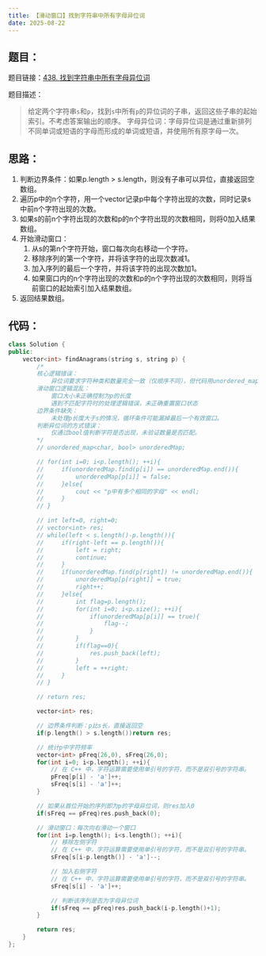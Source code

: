 ```yaml
---
title: 【滑动窗口】找到字符串中所有字母异位词
date: 2025-08-22
---
```


## 题目：

题目链接：[438. 找到字符串中所有字母异位词](https://leetcode.cn/problems/find-all-anagrams-in-a-string/description/?envType=study-plan-v2&envId=top-100-liked)

题目描述：

> 给定两个字符串`s`和`p`，找到`s`中所有`p`的异位词的子串，返回这些子串的起始索引。不考虑答案输出的顺序。
> 字母异位词：字母异位词是通过重新排列不同单词或短语的字母而形成的单词或短语，并使用所有原字母一次。

## 思路：

1. 判断边界条件：如果p.length > s.length，则没有子串可以异位，直接返回空数组。
2. 遍历p中的n个字符，用一个vector记录p中每个字符出现的次数，同时记录s中前n个字符出现的次数。
3. 如果s的前n个字符出现的次数和p的n个字符出现的次数相同，则将0加入结果数组。
4. 开始滑动窗口：
   1. 从s的第n个字符开始，窗口每次向右移动一个字符。
   2. 移除序列的第一个字符，并将该字符的出现次数减1。
   3. 加入序列的最后一个字符，并将该字符的出现次数加1。
   4. 如果窗口内的n个字符出现的次数和p的n个字符出现的次数相同，则将当前窗口的起始索引加入结果数组。
5. 返回结果数组。

## 代码：

```c++
class Solution {
public:
    vector<int> findAnagrams(string s, string p) {
        /*
        核心逻辑错误：
            异位词要求字符种类和数量完全一致（仅顺序不同），但代码用unordered_map<char, bool>仅记录字符是否存在，未考虑数量，且错误排斥p中存在重复字符的情况（实际异位词允许重复字符，如 "aab" 和 "aba"）。
        滑动窗口逻辑混乱：
            窗口大小未正确控制为p的长度
            遇到不匹配字符时的处理逻辑错误，未正确重置窗口状态
        边界条件缺失：
            未处理p长度大于s的情况，循环条件可能漏掉最后一个有效窗口。
        判断异位词的方式错误：
            仅通过bool值判断字符是否出现，未验证数量是否匹配。
        */
        // unordered_map<char, bool> unorderedMap;

        // for(int i=0; i<p.length(); ++i){
        //     if(unorderedMap.find(p[i]) == unorderedMap.end()){
        //         unorderedMap[p[i]] = false;
        //     }else{
        //         cout << "p中有多个相同的字母" << endl;
        //     }
        // }

        // int left=0, right=0;
        // vector<int> res;
        // while(left < s.length()-p.length()){
        //     if(right-left == p.length()){
        //         left = right;
        //         continue;
        //     }
        //     if(unorderedMap.find(p[right]) != unorderedMap.end()){
        //         unorderedMap[p[right]] = true;
        //         right++;
        //     }else{
        //         int flag=p.length();
        //         for(int i=0; i<p.size(); ++i){
        //             if(unorderedMap[p[i]] == true){
        //                 flag--;
        //             }
        //         }
        //         if(flag==0){
        //             res.push_back(left);
        //         }
        //         left = ++right;
        //     }
        // }

        // return res;

        vector<int> res;

        // 边界条件判断：p比s长，直接返回空
        if(p.length() > s.length())return res;

        // 统计p中字符频率
        vector<int> pFreq(26,0), sFreq(26,0);
        for(int i=0; i<p.length(); ++i){
            // 在 C++ 中，字符运算需要使用单引号的字符，而不是双引号的字符串。
            pFreq[p[i] - 'a']++;
            sFreq[s[i] - 'a']++;
        }

        // 如果从首位开始的序列即为p的字母异位词，则res加入0
        if(sFreq == pFreq)res.push_back(0);

        // 滑动窗口：每次向右滑动一个窗口
        for(int i=p.length(); i<s.length(); ++i){
            // 移除左侧字符
            // 在 C++ 中，字符运算需要使用单引号的字符，而不是双引号的字符串。
            sFreq[s[i-p.length()] - 'a']--;

            // 加入右侧字符
            // 在 C++ 中，字符运算需要使用单引号的字符，而不是双引号的字符串。
            sFreq[s[i] - 'a']++;

            // 判断该序列是否为字母异位词
            if(sFreq == pFreq)res.push_back(i-p.length()+1);
        }

        return res;
    }
};
```